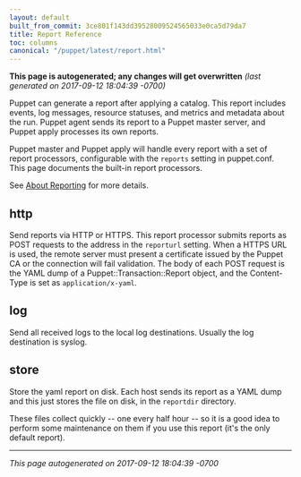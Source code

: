 ```yaml
---
layout: default
built_from_commit: 3ce801f143dd39528009524565033e0ca5d79da7
title: Report Reference
toc: columns
canonical: "/puppet/latest/report.html"
---
```






**This page is autogenerated; any changes will get overwritten** *(last generated on 2017-09-12 18:04:39 -0700)*


Puppet can generate a report after applying a catalog. This report includes
events, log messages, resource statuses, and metrics and metadata about the run.
Puppet agent sends its report to a Puppet master server, and Puppet apply
processes its own reports.

Puppet master and Puppet apply will handle every report with a set of report
processors, configurable with the `reports` setting in puppet.conf. This page
documents the built-in report processors.

See [About Reporting](https://docs.puppetlabs.com/puppet/latest/reporting_about.html)
for more details.

http
----
Send reports via HTTP or HTTPS. This report processor submits reports as
POST requests to the address in the `reporturl` setting. When a HTTPS URL
is used, the remote server must present a certificate issued by the Puppet
CA or the connection will fail validation. The body of each POST request
is the YAML dump of a Puppet::Transaction::Report object, and the
Content-Type is set as `application/x-yaml`.

log
---
Send all received logs to the local log destinations.  Usually
the log destination is syslog.

store
-----
Store the yaml report on disk.  Each host sends its report as a YAML dump
and this just stores the file on disk, in the `reportdir` directory.

These files collect quickly -- one every half hour -- so it is a good idea
to perform some maintenance on them if you use this report (it's the only
default report).



----------------

*This page autogenerated on 2017-09-12 18:04:39 -0700*
